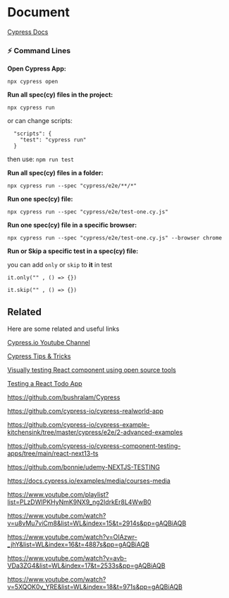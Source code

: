 
# Document

[Cypress Docs](https://docs.cypress.io/guides/overview/why-cypress)

### ⚡️ Command Lines

**Open Cypress App:**

``` npx cypress open ```

**Run all spec(cy) files in the project:**

``` npx cypress run ```

or can change scripts:
```
  "scripts": {
    "test": "cypress run"
  }
```
then use: ``` npm run test ```

**Run all spec(cy) files in a folder:**

``` npx cypress run --spec "cypress/e2e/**/*" ```

**Run one spec(cy) file:**

``` npx cypress run --spec "cypress/e2e/test-one.cy.js" ```

**Run one spec(cy) file in a specific browser:**

``` npx cypress run --spec "cypress/e2e/test-one.cy.js" --browser chrome ```

**Run or Skip a specific test in a spec(cy) file:**

you can add ```only``` or ```skip``` to **it** in test

``` it.only("" , () => {}) ```

``` it.skip("" , () => {}) ```



## Related

Here are some related and useful links

[Cypress.io Youtube Channel](https://www.youtube.com/@Cypressio/playlists)

[Cypress Tips & Tricks](https://www.youtube.com/playlist?list=PLP9o9QNnQuAYYRpJzDNWpeuOVTwxmIxcI)

[Visually testing React component using open source tools](https://www.youtube.com/playlist?list=PLP9o9QNnQuAYhotnIDEUQNXuvXL7ZmlyZ)

[Testing a React Todo App](https://www.youtube.com/playlist?list=PL8GlT7H3xOcJbXNVnM6lTT3Fec8dikotY)

https://github.com/bushralam/Cypress

https://github.com/cypress-io/cypress-realworld-app

https://github.com/cypress-io/cypress-example-kitchensink/tree/master/cypress/e2e/2-advanced-examples

https://github.com/cypress-io/cypress-component-testing-apps/tree/main/react-next13-ts

https://github.com/bonnie/udemy-NEXTJS-TESTING

https://docs.cypress.io/examples/media/courses-media

https://www.youtube.com/playlist?list=PLzDWIPKHyNmK9NX9_ng2IdrkEr8L4WwB0

https://www.youtube.com/watch?v=u8vMu7viCm8&list=WL&index=15&t=2914s&pp=gAQBiAQB

https://www.youtube.com/watch?v=OIAzwr-_jhY&list=WL&index=16&t=4887s&pp=gAQBiAQB

https://www.youtube.com/watch?v=avb-VDa3ZG4&list=WL&index=17&t=2533s&pp=gAQBiAQB

https://www.youtube.com/watch?v=5XQOK0v_YRE&list=WL&index=18&t=971s&pp=gAQBiAQB
